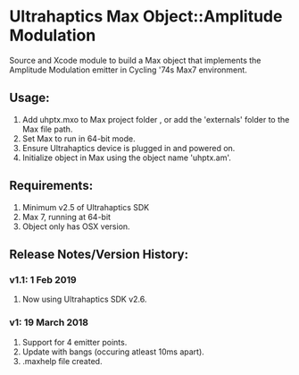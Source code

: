 #  Ultrahaptics Max Object::Amplitude Modulation

Source and Xcode module to build a Max object that implements the Amplitude Modulation emitter in Cycling '74s Max7 environment.


## Usage:
1. Add uhptx.mxo to Max project folder , or add the 'externals' folder to the Max file path.
2. Set Max to run in 64-bit mode.
3. Ensure Ultrahaptics device is plugged in and powered on.
4. Initialize object in Max using the object name 'uhptx.am'. 


## Requirements:
1. Minimum v2.5 of Ultrahaptics SDK
2. Max 7, running at 64-bit
3. Object only has OSX version.

## Release Notes/Version History:

### v1.1: 1 Feb 2019
1. Now using Ultrahaptics SDK v2.6.

### v1: 19 March 2018
1. Support for 4 emitter points.
2. Update with bangs (occuring atleast 10ms apart).
3. .maxhelp file created.
